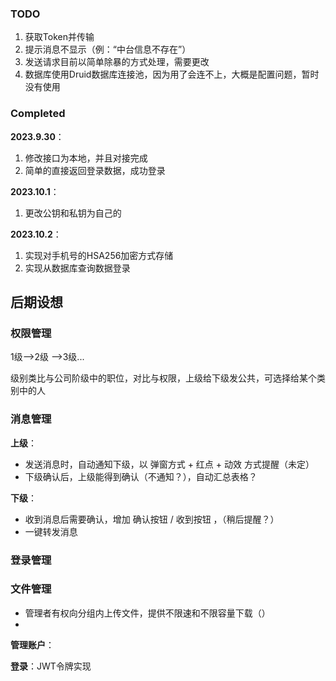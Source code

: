 ### TODO

1. 获取Token并传输
2.  提示消息不显示（例：“中台信息不存在”）
3. 发送请求目前以简单除暴的方式处理，需要更改
4. 数据库使用Druid数据库连接池，因为用了会连不上，大概是配置问题，暂时没有使用

### Completed

**2023.9.30**：

1. 修改接口为本地，并且对接完成
2. 简单的直接返回登录数据，成功登录

**2023.10.1**：
1. 更改公钥和私钥为自己的

**2023.10.2**：
1. 实现对手机号的HSA256加密方式存储
2. 实现从数据库查询数据登录


## 后期设想

### 权限管理

1级-->2级 -->3级...

级别类比与公司阶级中的职位，对比与权限，上级给下级发公共，可选择给某个类别中的人



### 消息管理

**上级**：

- 发送消息时，自动通知下级，以 弹窗方式 + 红点 + 动效 方式提醒（未定）
- 下级确认后，上级能得到确认（不通知？），自动汇总表格？

**下级**：

- 收到消息后需要确认，增加 确认按钮	/ 收到按钮 ，（稍后提醒？）
- 一键转发消息



### 登录管理




### 文件管理

- 管理者有权向分组内上传文件，提供不限速和不限容量下载（）
- 



**管理账户**：



**登录**：JWT令牌实现

